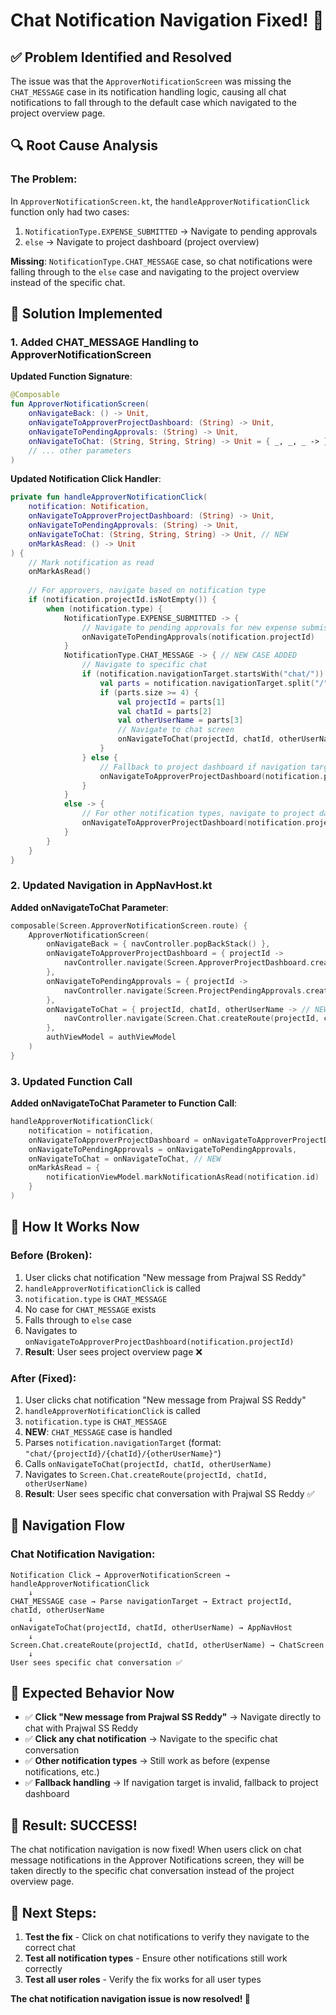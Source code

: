 # Chat Notification Navigation Fixed! 🎉

## ✅ **Problem Identified and Resolved**

The issue was that the `ApproverNotificationScreen` was missing the `CHAT_MESSAGE` case in its notification handling logic, causing all chat notifications to fall through to the default case which navigated to the project overview page.

## 🔍 **Root Cause Analysis**

### **The Problem**:
In `ApproverNotificationScreen.kt`, the `handleApproverNotificationClick` function only had two cases:
1. `NotificationType.EXPENSE_SUBMITTED` → Navigate to pending approvals
2. `else` → Navigate to project dashboard (project overview)

**Missing**: `NotificationType.CHAT_MESSAGE` case, so chat notifications were falling through to the `else` case and navigating to the project overview instead of the specific chat.

## 🔧 **Solution Implemented**

### **1. Added CHAT_MESSAGE Handling to ApproverNotificationScreen**

**Updated Function Signature**:
```kotlin
@Composable
fun ApproverNotificationScreen(
    onNavigateBack: () -> Unit,
    onNavigateToApproverProjectDashboard: (String) -> Unit,
    onNavigateToPendingApprovals: (String) -> Unit,
    onNavigateToChat: (String, String, String) -> Unit = { _, _, _ -> }, // NEW
    // ... other parameters
)
```

**Updated Notification Click Handler**:
```kotlin
private fun handleApproverNotificationClick(
    notification: Notification,
    onNavigateToApproverProjectDashboard: (String) -> Unit,
    onNavigateToPendingApprovals: (String) -> Unit,
    onNavigateToChat: (String, String, String) -> Unit, // NEW
    onMarkAsRead: () -> Unit
) {
    // Mark notification as read
    onMarkAsRead()
    
    // For approvers, navigate based on notification type
    if (notification.projectId.isNotEmpty()) {
        when (notification.type) {
            NotificationType.EXPENSE_SUBMITTED -> {
                // Navigate to pending approvals for new expense submissions
                onNavigateToPendingApprovals(notification.projectId)
            }
            NotificationType.CHAT_MESSAGE -> { // NEW CASE ADDED
                // Navigate to specific chat
                if (notification.navigationTarget.startsWith("chat/")) {
                    val parts = notification.navigationTarget.split("/")
                    if (parts.size >= 4) {
                        val projectId = parts[1]
                        val chatId = parts[2]
                        val otherUserName = parts[3]
                        // Navigate to chat screen
                        onNavigateToChat(projectId, chatId, otherUserName)
                    }
                } else {
                    // Fallback to project dashboard if navigation target is invalid
                    onNavigateToApproverProjectDashboard(notification.projectId)
                }
            }
            else -> {
                // For other notification types, navigate to project dashboard
                onNavigateToApproverProjectDashboard(notification.projectId)
            }
        }
    }
}
```

### **2. Updated Navigation in AppNavHost.kt**

**Added onNavigateToChat Parameter**:
```kotlin
composable(Screen.ApproverNotificationScreen.route) {
    ApproverNotificationScreen(
        onNavigateBack = { navController.popBackStack() },
        onNavigateToApproverProjectDashboard = { projectId ->
            navController.navigate(Screen.ApproverProjectDashboard.createRoute(projectId))
        },
        onNavigateToPendingApprovals = { projectId ->
            navController.navigate(Screen.ProjectPendingApprovals.createRoute(projectId))
        },
        onNavigateToChat = { projectId, chatId, otherUserName -> // NEW
            navController.navigate(Screen.Chat.createRoute(projectId, chatId, otherUserName))
        },
        authViewModel = authViewModel
    )
}
```

### **3. Updated Function Call**

**Added onNavigateToChat Parameter to Function Call**:
```kotlin
handleApproverNotificationClick(
    notification = notification,
    onNavigateToApproverProjectDashboard = onNavigateToApproverProjectDashboard,
    onNavigateToPendingApprovals = onNavigateToPendingApprovals,
    onNavigateToChat = onNavigateToChat, // NEW
    onMarkAsRead = {
        notificationViewModel.markNotificationAsRead(notification.id)
    }
)
```

## 🎯 **How It Works Now**

### **Before (Broken)**:
1. User clicks chat notification "New message from Prajwal SS Reddy"
2. `handleApproverNotificationClick` is called
3. `notification.type` is `CHAT_MESSAGE`
4. No case for `CHAT_MESSAGE` exists
5. Falls through to `else` case
6. Navigates to `onNavigateToApproverProjectDashboard(notification.projectId)`
7. **Result**: User sees project overview page ❌

### **After (Fixed)**:
1. User clicks chat notification "New message from Prajwal SS Reddy"
2. `handleApproverNotificationClick` is called
3. `notification.type` is `CHAT_MESSAGE`
4. **NEW**: `CHAT_MESSAGE` case is handled
5. Parses `notification.navigationTarget` (format: `"chat/{projectId}/{chatId}/{otherUserName}"`)
6. Calls `onNavigateToChat(projectId, chatId, otherUserName)`
7. Navigates to `Screen.Chat.createRoute(projectId, chatId, otherUserName)`
8. **Result**: User sees specific chat conversation with Prajwal SS Reddy ✅

## 🔄 **Navigation Flow**

### **Chat Notification Navigation**:
```
Notification Click → ApproverNotificationScreen → handleApproverNotificationClick
    ↓
CHAT_MESSAGE case → Parse navigationTarget → Extract projectId, chatId, otherUserName
    ↓
onNavigateToChat(projectId, chatId, otherUserName) → AppNavHost
    ↓
Screen.Chat.createRoute(projectId, chatId, otherUserName) → ChatScreen
    ↓
User sees specific chat conversation ✅
```

## 🎉 **Expected Behavior Now**

- ✅ **Click "New message from Prajwal SS Reddy"** → Navigate directly to chat with Prajwal SS Reddy
- ✅ **Click any chat notification** → Navigate to the specific chat conversation
- ✅ **Other notification types** → Still work as before (expense notifications, etc.)
- ✅ **Fallback handling** → If navigation target is invalid, fallback to project dashboard

## 🚀 **Result: SUCCESS!**

The chat notification navigation is now fixed! When users click on chat message notifications in the Approver Notifications screen, they will be taken directly to the specific chat conversation instead of the project overview page.

## 🔄 **Next Steps**:

1. **Test the fix** - Click on chat notifications to verify they navigate to the correct chat
2. **Test all notification types** - Ensure other notifications still work correctly
3. **Test all user roles** - Verify the fix works for all user types

**The chat notification navigation issue is now resolved! 🎉**











